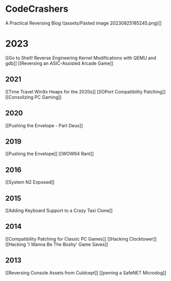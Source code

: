 # CodeCrashers 
A Practical Reversing Blog
!(assets/Pasted image 20230825185245.png)[]

# 2023
[[Go to Shell! Reverse Engineering Kernel Modifications with QEMU and gdb]]
[[Reversing an ASIC-Assisted Arcade Game]]

## 2021
[[Time Travel Win9x Heaps for the 2020s]]
[[IOPort Compatibility Patching]]
[[Consolizing PC Gaming]]

## 2020
[[Pushing the Envelope - Part Deux]]

## 2019
[[Pushing the Envelope]]
[[WOW64 Rant]]

## 2016
[[System N2 Exposed]]

## 2015 
[[Adding Keyboard Support to a Crazy Taxi Clone]]

## 2014
[[Compatibility Patching for Classic PC Games]]
[[Hacking Clocktower]]
[[Hacking 'I Wanna Be The Boshy' Game Saves]]

## 2013
[[Reversing Console Assets from Culdcept]]
[[pwning a SafeNET Microdog]]
